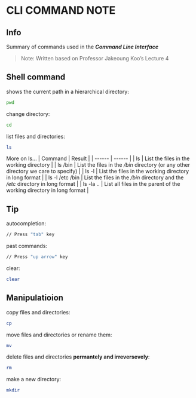 # CLI COMMAND NOTE
## Info
Summary of commands used in the _**Command Line Interface**_ 
> Note: Written based on Professor Jakeoung Koo’s Lecture 4

## Shell command
shows the current path in a hierarchical directory: 
```sh
pwd
```
change directory:
```sh
cd
```
list files and directories:
```sh
ls
```
More on ls...
| Command | Result |
| ------ | ------ |
| ls | List the files in the working directory |
| ls /bin | List the files in the _/bin_ directory (or any other directory we care to specify) |
| ls -l | List the files in the working directory in long format |
| ls -l /etc /bin | List the files in the _/bin_ directory and the _/etc_ directory in long format |
| ls -la .. | List all files in the parent of the working directory in long format |

## Tip
autocompletion: 
```sh
// Press "tab" key
```
past commands:
```sh
// Press "up arrow" key
```
clear:
```sh
clear
```
## Manipulatioion
copy files and directories:
```sh
cp
```
move files and directories or rename them:
```sh
mv
```
delete files and directories **permantely and irreversevely**:
```sh
rm
```
make a new directory:
```sh
mkdir
```

